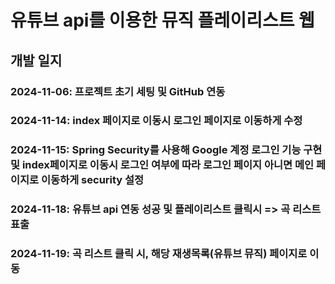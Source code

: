 # 유튜브 api를 이용한 뮤직 플레이리스트 웹




## 개발 일지

### 2024-11-06: 프로젝트 초기 세팅 및 GitHub 연동

### 2024-11-14: index 페이지로 이동시 로그인 페이지로 이동하게 수정

### 2024-11-15: Spring Security를 사용해 Google 계정 로그인 기능 구현 및 index페이지로 이동시 로그인 여부에 따라 로그인 페이지 아니면 메인 페이지로 이동하게 security 설정

### 2024-11-18: 유튜브 api 연동 성공 및 플레이리스트 클릭시 => 곡 리스트 표출

### 2024-11-19: 곡 리스트 클릭 시, 해당 재생목록(유튜브 뮤직) 페이지로 이동
